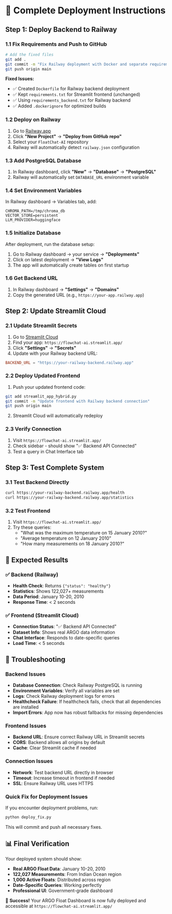 # 🚀 Complete Deployment Instructions

## Step 1: Deploy Backend to Railway

### 1.1 Fix Requirements and Push to GitHub
```bash
# Add the fixed files
git add .
git commit -m "Fix Railway deployment with Docker and separate requirements"
git push origin main
```

**Fixed Issues:**
- ✅ Created `Dockerfile` for Railway backend deployment
- ✅ Kept `requirements.txt` for Streamlit frontend (unchanged)
- ✅ Using `requirements_backend.txt` for Railway backend
- ✅ Added `.dockerignore` for optimized builds

### 1.2 Deploy on Railway
1. Go to [Railway.app](https://railway.app)
2. Click **"New Project"** → **"Deploy from GitHub repo"**
3. Select your `FloatChat-AI` repository
4. Railway will automatically detect `railway.json` configuration

### 1.3 Add PostgreSQL Database
1. In Railway dashboard, click **"New"** → **"Database"** → **"PostgreSQL"**
2. Railway will automatically set `DATABASE_URL` environment variable

### 1.4 Set Environment Variables
In Railway dashboard → Variables tab, add:
```
CHROMA_PATH=/tmp/chroma_db
VECTOR_STORE=persistent
LLM_PROVIDER=huggingface
```

### 1.5 Initialize Database
After deployment, run the database setup:
1. Go to Railway dashboard → your service → **"Deployments"**
2. Click on latest deployment → **"View Logs"**
3. The app will automatically create tables on first startup

### 1.6 Get Backend URL
1. In Railway dashboard → **"Settings"** → **"Domains"**
2. Copy the generated URL (e.g., `https://your-app.railway.app`)

## Step 2: Update Streamlit Cloud

### 2.1 Update Streamlit Secrets
1. Go to [Streamlit Cloud](https://share.streamlit.io/)
2. Find your app: `https://flowchat-ai.streamlit.app/`
3. Click **"Settings"** → **"Secrets"**
4. Update with your Railway backend URL:
```toml
BACKEND_URL = "https://your-railway-backend.railway.app"
```

### 2.2 Deploy Updated Frontend
1. Push your updated frontend code:
```bash
git add streamlit_app_hybrid.py
git commit -m "Update frontend with Railway backend connection"
git push origin main
```

2. Streamlit Cloud will automatically redeploy

### 2.3 Verify Connection
1. Visit `https://flowchat-ai.streamlit.app/`
2. Check sidebar - should show "✅ Backend API Connected"
3. Test a query in Chat Interface tab

## Step 3: Test Complete System

### 3.1 Test Backend Directly
```bash
curl https://your-railway-backend.railway.app/health
curl https://your-railway-backend.railway.app/statistics
```

### 3.2 Test Frontend
1. Visit `https://flowchat-ai.streamlit.app/`
2. Try these queries:
   - "What was the maximum temperature on 15 January 2010?"
   - "Average temperature on 12 January 2010"
   - "How many measurements on 18 January 2010?"

## 🎯 Expected Results

### ✅ Backend (Railway)
- **Health Check**: Returns `{"status": "healthy"}`
- **Statistics**: Shows 122,027+ measurements
- **Data Period**: January 10-20, 2010
- **Response Time**: < 2 seconds

### ✅ Frontend (Streamlit Cloud)
- **Connection Status**: "✅ Backend API Connected"
- **Dataset Info**: Shows real ARGO data information
- **Chat Interface**: Responds to date-specific queries
- **Load Time**: < 5 seconds

## 🔧 Troubleshooting

### Backend Issues
- **Database Connection**: Check Railway PostgreSQL is running
- **Environment Variables**: Verify all variables are set
- **Logs**: Check Railway deployment logs for errors
- **Healthcheck Failure**: If healthcheck fails, check that all dependencies are installed
- **Import Errors**: App now has robust fallbacks for missing dependencies

### Frontend Issues
- **Backend URL**: Ensure correct Railway URL in Streamlit secrets
- **CORS**: Backend allows all origins by default
- **Cache**: Clear Streamlit cache if needed

### Connection Issues
- **Network**: Test backend URL directly in browser
- **Timeout**: Increase timeout in frontend if needed
- **SSL**: Ensure Railway URL uses HTTPS

### Quick Fix for Deployment Issues
If you encounter deployment problems, run:
```bash
python deploy_fix.py
```
This will commit and push all necessary fixes.

## 📊 Final Verification

Your deployed system should show:
- **Real ARGO Float Data**: January 10-20, 2010
- **122,027 Measurements**: From Indian Ocean region
- **1,000 Active Floats**: Distributed across region
- **Date-Specific Queries**: Working perfectly
- **Professional UI**: Government-grade dashboard

🎉 **Success!** Your ARGO Float Dashboard is now fully deployed and accessible at `https://flowchat-ai.streamlit.app/`
